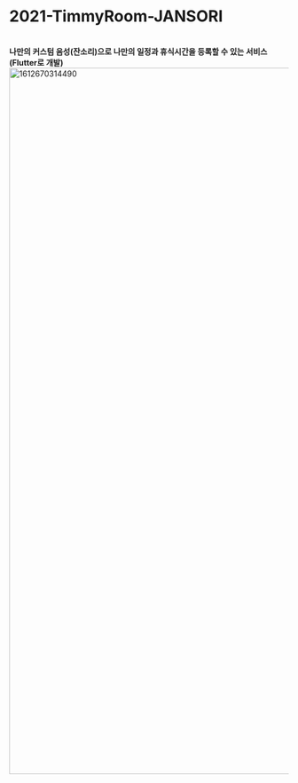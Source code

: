 # 2021-TimmyRoom-JANSORI
<br/>
<strong>나만의 커스텀 음성(잔소리)으로 나만의 일정과 휴식시간을 등록할 수 있는 서비스(Flutter로 개발)</strong>

<br/>
<img width="1273" alt="1612670314490" src="https://user-images.githubusercontent.com/53217988/107156103-a605cc80-69bf-11eb-93a7-2c88b9602814.png">
